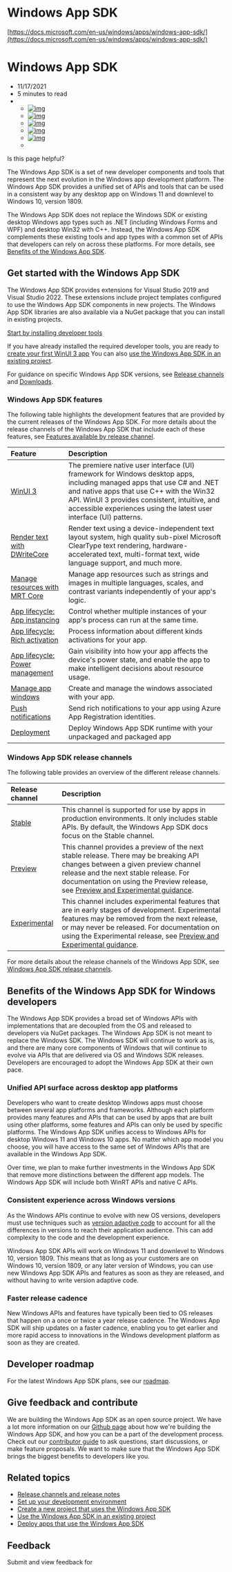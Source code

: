 # Windows App SDK

[https://docs.microsoft.com/en-us/windows/apps/windows-app-sdk/](https://docs.microsoft.com/en-us/windows/apps/windows-app-sdk/)


# Windows App SDK

- 11/17/2021
- 5 minutes to read
- - [![img](https://github.com/stevewhims.png?size=32)](https://github.com/stevewhims)
  - [![img](https://github.com/zaryaf.png?size=32)](https://github.com/zaryaf)
  - [![img](https://github.com/andrewleader.png?size=32)](https://github.com/andrewleader)
  - [![img](https://github.com/v-chmccl.png?size=32)](https://github.com/v-chmccl)
  - [![img](https://github.com/mcleanbyron.png?size=32)](https://github.com/mcleanbyron)
  - 

Is this page helpful?

The Windows App SDK is a set of new developer components and tools that represent the next evolution in the Windows app development platform. The Windows App SDK provides a unified set of APIs and tools that can be used in a consistent way by any desktop app on Windows 11 and downlevel to Windows 10, version 1809.

The Windows App SDK does not replace the Windows SDK or existing desktop Windows app types such as .NET (including Windows Forms and WPF) and desktop Win32 with C++. Instead, the Windows App SDK complements these existing tools and app types with a common set of APIs that developers can rely on across these platforms. For more details, see [Benefits of the Windows App SDK](https://docs.microsoft.com/en-us/windows/apps/windows-app-sdk/#benefits-of-the-windows-app-sdk-for-windows-developers).

## Get started with the Windows App SDK

The Windows App SDK provides extensions for Visual Studio 2019 and Visual Studio 2022. These extensions include project templates configured to use the Windows App SDK components in new projects. The Windows App SDK libraries are also available via a NuGet package that you can install in existing projects.

[Start by installing developer tools](https://docs.microsoft.com/en-us/windows/apps/windows-app-sdk/set-up-your-development-environment)

If you have already installed the required developer tools, you are ready to [create your first WinUI 3 app](https://docs.microsoft.com/en-us/windows/apps/winui/winui3/create-your-first-winui3-app) You can also [use the Windows App SDK in an existing project](https://docs.microsoft.com/en-us/windows/apps/windows-app-sdk/use-windows-app-sdk-in-existing-project).

For guidance on specific Windows App SDK versions, see [Release channels](https://docs.microsoft.com/en-us/windows/apps/windows-app-sdk/release-channels) and [Downloads](https://docs.microsoft.com/en-us/windows/apps/windows-app-sdk/downloads).

### Windows App SDK features

The following table highlights the development features that are provided by the current releases of the Windows App SDK. For more details about the release channels of the Windows App SDK that include each of these features, see [Features available by release channel](https://docs.microsoft.com/en-us/windows/apps/windows-app-sdk/release-channels#features-available-by-release-channel).

| Feature                                                      | Description                                                  |
| :----------------------------------------------------------- | :----------------------------------------------------------- |
| [WinUI 3](https://docs.microsoft.com/en-us/windows/apps/winui/) | The premiere native user interface (UI) framework for Windows desktop apps, including managed apps that use C# and .NET and native apps that use C++ with the Win32 API. WinUI 3 provides consistent, intuitive, and accessible experiences using the latest user interface (UI) patterns. |
| [Render text with DWriteCore](https://docs.microsoft.com/en-us/windows/apps/windows-app-sdk/dwritecore) | Render text using a device-independent text layout system, high quality sub-pixel Microsoft ClearType text rendering, hardware-accelerated text, multi-format text, wide language support, and much more. |
| [Manage resources with MRT Core](https://docs.microsoft.com/en-us/windows/apps/windows-app-sdk/mrtcore/mrtcore-overview) | Manage app resources such as strings and images in multiple languages, scales, and contrast variants independently of your app's logic. |
| [App lifecycle: App instancing](https://docs.microsoft.com/en-us/windows/apps/windows-app-sdk/applifecycle/applifecycle-instancing) | Control whether multiple instances of your app's process can run at the same time. |
| [App lifecycle: Rich activation](https://docs.microsoft.com/en-us/windows/apps/windows-app-sdk/applifecycle/applifecycle-rich-activation) | Process information about different kinds activations for your app. |
| [App lifecycle: Power management](https://docs.microsoft.com/en-us/windows/apps/windows-app-sdk/applifecycle/applifecycle-power) | Gain visibility into how your app affects the device's power state, and enable the app to make intelligent decisions about resource usage. |
| [Manage app windows](https://docs.microsoft.com/en-us/windows/apps/windows-app-sdk/windowing/windowing-overview) | Create and manage the windows associated with your app.      |
| [Push notifications](https://docs.microsoft.com/en-us/windows/apps/windows-app-sdk/notifications/push/) | Send rich notifications to your app using Azure App Registration identities. |
| [Deployment](https://docs.microsoft.com/en-us/windows/apps/windows-app-sdk/deployment-architecture) | Deploy Windows App SDK runtime with your unpackaged and packaged app |

### Windows App SDK release channels

The following table provides an overview of the different release channels.

| Release channel                                              | Description                                                  |
| :----------------------------------------------------------- | :----------------------------------------------------------- |
| [Stable](https://docs.microsoft.com/en-us/windows/apps/windows-app-sdk/stable-channel) | This channel is supported for use by apps in production environments. It only includes stable APIs. By default, the Windows App SDK docs focus on the Stable channel. |
| [Preview](https://docs.microsoft.com/en-us/windows/apps/windows-app-sdk/preview-channel) | This channel provides a preview of the next stable release. There may be breaking API changes between a given preview channel release and the next stable release. For documentation on using the Preview release, see [Preview and Experimental guidance](https://docs.microsoft.com/en-us/windows/apps/windows-app-sdk/preview-experimental-install). |
| [Experimental](https://docs.microsoft.com/en-us/windows/apps/windows-app-sdk/experimental-channel) | This channel includes experimental features that are in early stages of development. Experimental features may be removed from the next release, or may never be released. For documentation on using the Experimental release, see [Preview and Experimental guidance](https://docs.microsoft.com/en-us/windows/apps/windows-app-sdk/preview-experimental-install). |

For more details about the release channels of the Windows App SDK, see [Windows App SDK release channels](https://docs.microsoft.com/en-us/windows/apps/windows-app-sdk/release-channels).

## Benefits of the Windows App SDK for Windows developers

The Windows App SDK provides a broad set of Windows APIs with implementations that are decoupled from the OS and released to developers via NuGet packages. The Windows App SDK is not meant to replace the Windows SDK. The Windows SDK will continue to work as is, and there are many core components of Windows that will continue to evolve via APIs that are delivered via OS and Windows SDK releases. Developers are encouraged to adopt the Windows App SDK at their own pace.

### Unified API surface across desktop app platforms

Developers who want to create desktop Windows apps must choose between several app platforms and frameworks. Although each platform provides many features and APIs that can be used by apps that are built using other platforms, some features and APIs can only be used by specific platforms. The Windows App SDK unifies access to Windows APIs for desktop Windows 11 and Windows 10 apps. No matter which app model you choose, you will have access to the same set of Windows APIs that are available in the Windows App SDK.

Over time, we plan to make further investments in the Windows App SDK that remove more distinctions between the different app models. The Windows App SDK will include both WinRT APIs and native C APIs.

### Consistent experience across Windows versions

As the Windows APIs continue to evolve with new OS versions, developers must use techniques such as [version adaptive code](https://docs.microsoft.com/en-us/windows/uwp/debug-test-perf/version-adaptive-code) to account for all the differences in versions to reach their application audience. This can add complexity to the code and the development experience.

Windows App SDK APIs will work on Windows 11 and downlevel to Windows 10, version 1809. This means that as long as your customers are on Windows 10, version 1809, or any later version of Windows, you can use new Windows App SDK APIs and features as soon as they are released, and without having to write version adaptive code.

### Faster release cadence

New Windows APIs and features have typically been tied to OS releases that happen on a once or twice a year release cadence. The Windows App SDK will ship updates on a faster cadence, enabling you to get earlier and more rapid access to innovations in the Windows development platform as soon as they are created.

## Developer roadmap

For the latest Windows App SDK plans, see our [roadmap](https://github.com/microsoft/WindowsAppSDK/blob/main/docs/roadmap.md).

## Give feedback and contribute

We are building the Windows App SDK as an open source project. We have a lot more information on our [Github page](https://github.com/microsoft/WindowsAppSDK) about how we're building the Windows App SDK, and how you can be a part of the development process. Check out our [contributor guide](https://github.com/microsoft/WindowsAppSDK/blob/main/docs/contributor-guide.md) to ask questions, start discussions, or make feature proposals. We want to make sure that the Windows App SDK brings the biggest benefits to developers like you.

## Related topics

- [Release channels and release notes](https://docs.microsoft.com/en-us/windows/apps/windows-app-sdk/release-channels)
- [Set up your development environment](https://docs.microsoft.com/en-us/windows/apps/windows-app-sdk/set-up-your-development-environment)
- [Create a new project that uses the Windows App SDK](https://docs.microsoft.com/en-us/windows/apps/winui/winui3/create-your-first-winui3-app)
- [Use the Windows App SDK in an existing project](https://docs.microsoft.com/en-us/windows/apps/windows-app-sdk/use-windows-app-sdk-in-existing-project)
- [Deploy apps that use the Windows App SDK](https://docs.microsoft.com/en-us/windows/apps/package-and-deploy/#apps-that-use-the-windows-app-sdk)



## Feedback

Submit and view feedback for